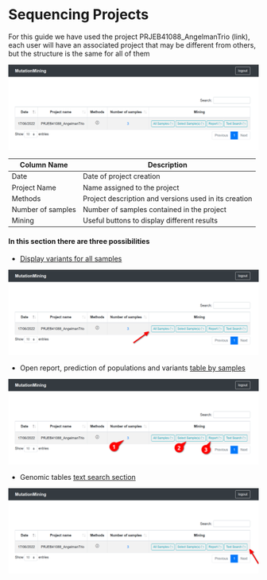 # Sequencing Projects

For this guide we have used the project PRJEB41088\_AngelmanTrio (link), each user will have an associated project that may be different from others, but the structure is the same for all of them

![](../.gitbook/assets/sequencing-projects.png)

| Column Name       | Description                                           |
| ----------------- | ----------------------------------------------------- |
| Date              | Date of project creation                              |
| Project Name      | Name assigned to the project                          |
| Methods           | Project description and versions used in its creation |
| Number of samples | Number of samples contained in the project            |
| Mining            | Useful buttons to display different results           |

#### In this section there are three possibilities

* [Display variants for all samples](page-1.md)

![](../.gitbook/assets/sequencing-projects-variants.png)

* Open report, prediction of populations and variants [table by samples](sequencing-projects/display-variants-for-samples/)

![](../.gitbook/assets/sequencing-projects-samples.png)

* Genomic tables [text search section](sequencing-projects/text-search.md)

![](../.gitbook/assets/sequencing-projects-search-text.png)
